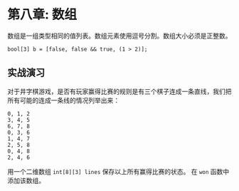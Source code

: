 # 第八章: 数组



数组是一组类型相同的值列表。数组元素使用逗号分割。数组大小必须是正整数。

```
bool[3] b = [false, false && true, (1 > 2)];
```



## 实战演习

对于井字棋游戏，是否有玩家赢得比赛的规则是有三个棋子连成一条直线，我们把所有可能的连成一条线的情况列举出来：

```
0, 1, 2
3, 4, 5
6, 7, 8
0, 3, 6
1, 4, 7
2, 5, 8
0, 4, 8
2, 4, 6
```


用一个二维数组 `int[8][3] lines` 保存以上所有赢得比赛的状态。 在 `won` 函数中添加该数组。